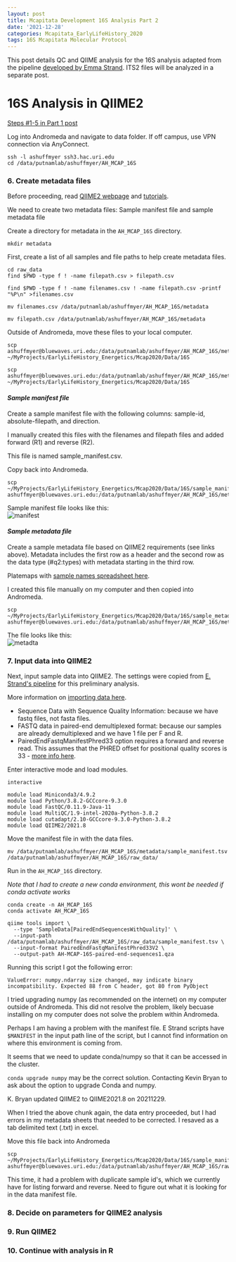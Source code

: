```yaml
---
layout: post
title: Mcapitata Development 16S Analysis Part 2
date: '2021-12-28'
categories: Mcapitata_EarlyLifeHistory_2020
tags: 16S Mcapitata Molecular Protocol
---
```

This post details QC and QIIME analysis for the 16S analysis adapted from the pipeline [developed by Emma Strand](https://github.com/emmastrand/EmmaStrand_Notebook/blob/master/_posts/2021-06-21-16s-Analysis-Pipeline.md). ITS2 files will be analyzed in a separate post.   

# 16S Analysis in QIIME2   

[Steps #1-5 in Part 1 post](https://ahuffmyer.github.io/ASH_Putnam_Lab_Notebook/Mcapitata-Development-16S-Analysis-Part-1/)  

Log into Andromeda and navigate to data folder. If off campus, use VPN connection via AnyConnect.   

```
ssh -l ashuffmyer ssh3.hac.uri.edu
cd /data/putnamlab/ashuffmyer/AH_MCAP_16S
```

### 6. Create metadata files  

Before proceeding, read [QIIME2 webpage](https://docs.qiime2.org/2021.11/) and [tutorials](https://docs.qiime2.org/2021.11/tutorials/). 

We need to create two metadata files: Sample manifest file and sample metadata file  

Create a directory for metadata in the `AH_MCAP_16S` directory.  

`mkdir metadata`  

First, create a list of all samples and file paths to help create metadata files.   

```
cd raw_data
find $PWD -type f ! -name filepath.csv > filepath.csv

find $PWD -type f ! -name filenames.csv ! -name filepath.csv -printf "%P\n" >filenames.csv

mv filenames.csv /data/putnamlab/ashuffmyer/AH_MCAP_16S/metadata

mv filepath.csv /data/putnamlab/ashuffmyer/AH_MCAP_16S/metadata
```

Outside of Andromeda, move these files to your local computer.  

```
scp ashuffmyer@bluewaves.uri.edu:/data/putnamlab/ashuffmyer/AH_MCAP_16S/metadata/filenames.csv ~/MyProjects/EarlyLifeHistory_Energetics/Mcap2020/Data/16S

scp ashuffmyer@bluewaves.uri.edu:/data/putnamlab/ashuffmyer/AH_MCAP_16S/metadata/filepath.csv ~/MyProjects/EarlyLifeHistory_Energetics/Mcap2020/Data/16S

```

#### *Sample manifest file*  

Create a sample manifest file with the following columns: sample-id, absolute-filepath, and direction.  

I manually created this files with the filenames and filepath files and added forward  (R1) and reverse (R2).  

This file is named sample_manifest.csv. 

Copy back into Andromeda.  

```
scp ~/MyProjects/EarlyLifeHistory_Energetics/Mcap2020/Data/16S/sample_manifest.tsv ashuffmyer@bluewaves.uri.edu:/data/putnamlab/ashuffmyer/AH_MCAP_16S/metadata/ 
```

Sample manifest file looks like this:  
![manifest](https://ahuffmyer.github.io/ASH_Putnam_Lab_Notebook/images/NotebookImages/16S/manifest_example.png)  

#### *Sample metadata file*  

Create a sample metadata file based on QIIME2 requirements (see links above).  Metadata includes the first row as a header and the second row as the data type (#q2:types) with metadata starting in the third row. 

Platemaps with [sample names spreadsheet here](https://docs.google.com/spreadsheets/d/1lLvCp-RoRiBSGZ4NBPwi6cmZuozmfS20OJ7hBIueldU/edit#gid=1407808998).    

I created this file manually on my computer and then copied into Andromeda.  

```
scp ~/MyProjects/EarlyLifeHistory_Energetics/Mcap2020/Data/16S/sample_metadata.csv ashuffmyer@bluewaves.uri.edu:/data/putnamlab/ashuffmyer/AH_MCAP_16S/metadata/ 
```

The file looks like this:  
![metadta](https://ahuffmyer.github.io/ASH_Putnam_Lab_Notebook/images/NotebookImages/16S/metadata_example.png)   


### 7. Input data into QIIME2   

Next, input sample data into QIIME2. The settings were copied from [E. Strand's pipeline](https://github.com/emmastrand/EmmaStrand_Notebook/blob/master/_posts/2021-06-21-16s-Analysis-Pipeline.md) for this preliminary analysis. 

More information on [importing data here](https://docs.qiime2.org/2021.11/tutorials/importing/).  

- Sequence Data with Sequence Quality Information: because we have fastq files, not fasta files.
- FASTQ data in paired-end demultiplexed format: because our samples are already demultiplexed and we have 1 file per F and R.
- PairedEndFastqManifestPhred33 option requires a forward and reverse read. This assumes that the PHRED offset for positional quality scores is 33 - [more info here](https://docs.qiime2.org/2021.11/tutorials/importing/#singleendfastqmanifestphred33v2). 

Enter interactive mode and load modules.  

```
interactive 

module load Miniconda3/4.9.2
module load Python/3.8.2-GCCcore-9.3.0
module load FastQC/0.11.9-Java-11
module load MultiQC/1.9-intel-2020a-Python-3.8.2
module load cutadapt/2.10-GCCcore-9.3.0-Python-3.8.2
module load QIIME2/2021.8
```
Move the manifest file in with the data files.   

```
mv /data/putnamlab/ashuffmyer/AH_MCAP_16S/metadata/sample_manifest.tsv /data/putnamlab/ashuffmyer/AH_MCAP_16S/raw_data/ 
```

Run in the `AH_MCAP_16S` directory.  

*Note that I had to create a new conda environment, this wont be needed if conda activate works*    

```
conda create -n AH_MCAP_16S
conda activate AH_MCAP_16S

qiime tools import \
  --type 'SampleData[PairedEndSequencesWithQuality]' \
  --input-path /data/putnamlab/ashuffmyer/AH_MCAP_16S/raw_data/sample_manifest.tsv \
  --input-format PairedEndFastqManifestPhred33V2 \
  --output-path AH-MCAP-16S-paired-end-sequences1.qza
```

Running this script I got the following error: 

```
ValueError: numpy.ndarray size changed, may indicate binary incompatibility. Expected 88 from C header, got 80 from PyObject
```
 
I tried upgrading numpy (as recommended on the internet) on my computer outside of Andromeda.  This did not resolve the problem, likely becuase installing on my computer does not solve the problem within Andromeda.  

Perhaps I am having a problem with the manifest file. E Strand scripts have `$MANIFEST` in the input path line of the script, but I cannot find information on where this environment is coming from. 

It seems that we need to update conda/numpy so that it can be accessed in the cluster.  

`conda upgrade numpy` may be the correct solution. Contacting Kevin Bryan to ask about the option to upgrade Conda and numpy.   

K. Bryan updated QIIME2 to QIIME2021.8 on 20211229.  

When I tried the above chunk again, the data entry proceeded, but I had errors in my metadata sheets that needed to be corrected. I resaved as a tab delimited text (.txt) in excel.  

Move this file back into Andromeda 

```
scp ~/MyProjects/EarlyLifeHistory_Energetics/Mcap2020/Data/16S/sample_manifest.txt ashuffmyer@bluewaves.uri.edu:/data/putnamlab/ashuffmyer/AH_MCAP_16S/raw_data/ 
```

This time, it had a problem with duplicate sample id's, which we currently have for listing forward and reverse. Need to figure out what it is looking for in the data manifest file.  


  









### 8. Decide on parameters for QIIME2 analysis

### 9. Run QIIME2  

### 10. Continue with analysis in R     